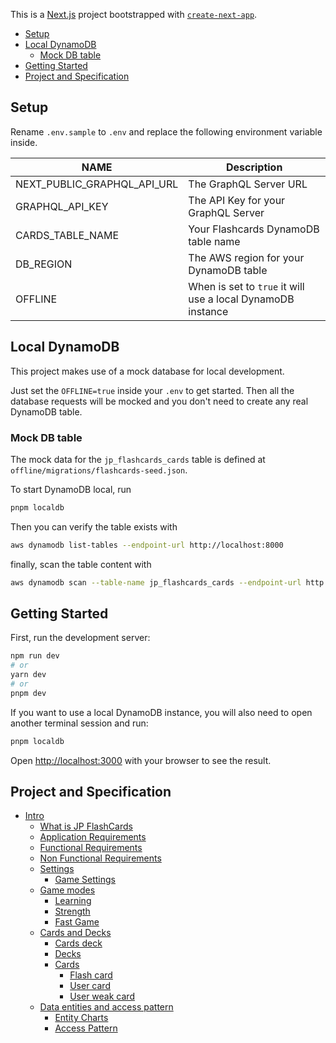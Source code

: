 This is a [Next.js](https://nextjs.org/) project bootstrapped with [`create-next-app`](https://github.com/vercel/next.js/tree/canary/packages/create-next-app).

- [Setup](#setup)
- [Local DynamoDB](#local-dynamodb)
  - [Mock DB table](#mock-db-table)
- [Getting Started](#getting-started)
- [Project and Specification](#project-and-specification)

## Setup

Rename `.env.sample` to `.env` and replace the following environment variable inside.

NAME | Description
-| -|
NEXT_PUBLIC_GRAPHQL_API_URL | The GraphQL Server URL
GRAPHQL_API_KEY | The API Key for your GraphQL Server
CARDS_TABLE_NAME | Your Flashcards DynamoDB table name
DB_REGION | The AWS region for your DynamoDB table
OFFLINE | When is set to `true` it will use a local DynamoDB instance

## Local DynamoDB

This project makes use of a mock database for local development.

Just set the `OFFLINE=true` inside your `.env` to get started.
Then all the database requests will be mocked and you don't need to create any
real DynamoDB table.

### Mock DB table

The mock data for the `jp_flashcards_cards` table is defined at `offline/migrations/flashcards-seed.json`.

To start DynamoDB local, run

```sh
pnpm localdb
```

Then you can verify the table exists with

```sh
aws dynamodb list-tables --endpoint-url http://localhost:8000
```

finally, scan the table content with

```sh
aws dynamodb scan --table-name jp_flashcards_cards --endpoint-url http://localhost:8000
```

## Getting Started

First, run the development server:

```sh
npm run dev
# or
yarn dev
# or
pnpm dev
```

If you want to use a local DynamoDB instance, you will also need to open another terminal session
and run:

```sh
pnpm localdb
```

Open [http://localhost:3000](http://localhost:3000) with your browser to see the result.

## Project and Specification

- [Intro](docs/intro.md#jp-flashcards)
  - [What is JP FlashCards](docs/intro.md#what-is-jp-flashcards)
  - [Application Requirements](docs/intro.md#application-requirements)
  - [Functional Requirements](docs/intro.md#functional-requirements)
  - [Non Functional Requirements](docs/intro.md#non-functional-requirements)
  - [Settings](docs/settings.md#Settings)
    - [Game Settings](docs/settings.md#game-settings)
  - [Game modes](docs/game_modes.md#game-modes)
    - [Learning](docs/game_modes.md#learning)
    - [Strength](docs/game_modes.md#strength)
    - [Fast Game](docs/game_modes.md#fast-game)
  - [Cards and Decks](docs/cards_and_decks.md#cards-and-decks)
    - [Cards deck](docs/cards_and_decks.md#cards-deck)
    - [Decks](docs/cards_and_decks.md#decks)
    - [Cards](docs/cards_and_decks.md#cards)
      - [Flash card](docs/cards_and_decks.md#flash-card)
      - [User card](docs/cards_and_decks.md#user-card)
      - [User weak card](docs/cards_and_decks.md#user-weak-card)
  - [Data entities and access pattern](docs/entity_charts.md#data-entities-and-access-pattern)
    - [Entity Charts](docs/entity_charts.md#entity-charts)
    - [Access Pattern](docs/entity_charts.md#access-pattern)

